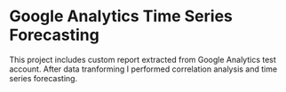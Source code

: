 # Google Analytics Time Series Forecasting
 
This project includes custom report extracted from Google Analytics test account. After data tranforming I performed correlation analysis and time series forecasting.

